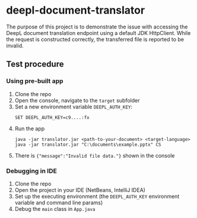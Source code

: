# deepl-document-translator

The purpose of this project is to demonstrate the issue with accessing the DeepL document translation endpoint
using a default JDK HttpClient. While the request is constructed correctly, the transferred file is reported 
to be invalid.

## Test procedure

### Using pre-built app
1. Clone the repo
2. Open the console, navigate to the `target` subfolder
3. Set a new environment variable `DEEPL_AUTH_KEY`:
   ```
   SET DEEPL_AUTH_KEY=c9....:fx
   ```
4. Run the app
   ```
   java -jar translator.jar <path-to-your-document> <target-language>
   java -jar translator.jar "C:\documents\example.pptx" CS
   ```
5. There is `{"message":"Invalid file data."}` shown in the console

### Debugging in IDE
1. Clone the repo
2. Open the project in your IDE (NetBeans, IntelliJ IDEA)
3. Set up the executing environment (the `DEEPL_AUTH_KEY` environment variable and command line params) 
4. Debug the `main` class in `App.java` 
